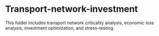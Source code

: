 # Transport-network-investment
This folder includes transport network criticality analysis, economic loss analysis, investment optimization, and stress-testing
